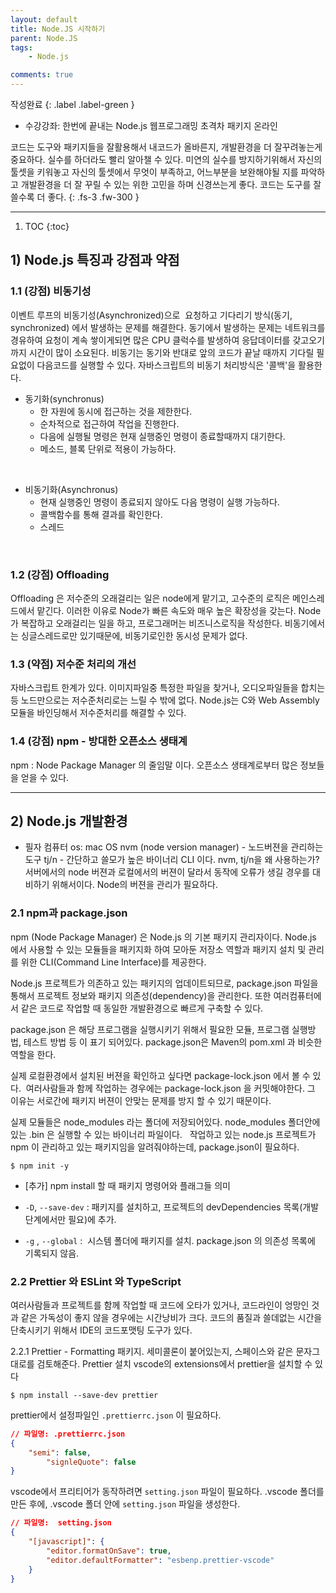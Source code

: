 ```yaml
---
layout: default
title: Node.JS 시작하기
parent: Node.JS
tags:
    - Node.js

comments: true
---
```


작성완료
{: .label .label-green }

* 수강강좌: 한번에 끝내는 Node.js 웹프로그래밍 초격차 패키지 온라인

코드는 도구와 패키지들을 잘활용해서 내코드가 올바른지, 개발환경을 더 잘꾸려놓는게 중요하다.
실수를 하더라도 빨리 알아챌 수 있다. 미연의 실수를 방지하기위해서 자신의 툴셋을 키워놓고
자신의 툴셋에서 무엇이 부족하고, 어느부분을 보완해야될 지를 파악하고
개발환경을 더 잘 꾸릴 수 있는 위한 고민을 하며 신경쓰는게 좋다.
코드는 도구를 잘 쓸수록 더 좋다.
{: .fs-3 .fw-300 }

---

1. TOC
{:toc}


## 1) Node.js 특징과 강점과 약점
### 1.1 (강점) 비동기성
이벤트 루프의 비동기성(Asynchronized)으로 
요청하고 기다리기 방식(동기, synchronized) 에서 발생하는 문제를 해결한다.
동기에서 발생하는 문제는 네트워크를 경유하여 요청이 계속 쌓이게되면 많은 CPU 클럭수를 발생하여 응답데이터를 갖고오기까지 시간이 많이 소요된다.
비동기는 동기와 반대로 앞의 코드가 끝날 때까지 기다릴 필요없이 다음코드를 실행할 수 있다.
자바스크립트의 비동기 처리방식은 '콜백'을 활용한다.
 
- 동기화(synchronus)
    - 한 자원에 동시에 접근하는 것을 제한한다.
    - 순차적으로 접근하여 작업을 진행한다.
    - 다음에 실행될 명령은 현재 실행중인 명령이 종료할때까지 대기한다.
    - 메소드, 블록 단위로 적용이 가능하다.

 
- 비동기화(Asynchronus)
    - 현재 실행중인 명령이 종료되지 않아도 다음 명령이 실행 가능하다.
    - 콜백함수를 통해 결과를 확인한다.
    - 스레드

 
 
### 1.2 (강점) Offloading
Offloading 은 저수준의 오래걸리는 일은 node에게 맡기고, 고수준의 로직은 메인스레드에서 맡긴다.
이러한 이유로 Node가 빠른 속도와 매우 높은 확장성을 갖는다.
Node가 복잡하고 오래걸리는 일을 하고, 프로그래머는 비즈니스로직을 작성한다.
비동기에서는 싱글스레드로만 있기때문에, 비동기로인한 동시성 문제가 없다.
 
### 1.3 (약점) 저수준 처리의 개선
자바스크립트 한계가 있다.
이미지파일중 특정한 파일을 찾거나, 오디오파일들을 합치는 등 노드만으로는 저수준처리로는 느릴 수 밖에 없다.
Node.js는 C와 Web Assembly 모듈을 바인딩해서 저수준처리를 해결할 수 있다.
 
### 1.4 (강점) npm - 방대한 오픈소스 생태계
npm : Node Package Manager 의 줄임말 이다.
오픈소스 생태계로부터 많은 정보들을 얻을 수 있다.

---

## 2) Node.js 개발환경

* 필자 컴퓨터 os: mac OS
nvm (node version manager) - 노드버젼을 관리하는 도구
tj/n - 간단하고 쓸모가 높은 바이너리 CLI 이다.
nvm, tj/n을 왜 사용하는가?
서버에서의 node 버젼과 로컬에서의 버젼이 달라서 동작에 오류가 생길 경우를 대비하기 위해서이다. Node의 버젼을 관리가 필요하다.



### 2.1 npm과 package.json

npm (Node Package Manager) 은 Node.js 의 기본 패키지 관리자이다.
Node.js 에서 사용할 수 있는 모듈들을 패키지화 하여 모아둔 저장소 역할과 패키지 설치 및 관리를 위한 CLI(Command Line Interface)를 제공한다.


Node.js 프로젝트가 의존하고 있는 패키지의 업데이트되므로, package.json 파일을 통해서 프로젝트 정보와 패키지 의존성(dependency)을 관리한다. 또한 여러컴퓨터에서 같은 코드로 작업할 때 동일한 개발환경으로 빠르게 구축할 수 있다.


package.json 은 해당 프로그램을 실행시키기 위해서 필요한 모듈, 프로그램 실행방법, 테스트 방법 등 이 표기 되어있다.
package.json은 Maven의 pom.xml 과 비슷한 역할을 한다. 
 

실제 로컬환경에서 설치된 버젼을 확인하고 싶다면 package-lock.json 에서 볼 수 있다. 
여러사람들과 함께 작업하는 경우에는 package-lock.json 을 커밋해야한다. 그 이유는 서로간에 패키지 버젼이 안맞는 문제를 방지 할 수 있기 때문이다.
 

실제 모듈들은 node_modules 라는 폴더에 저장되어있다.
node_modules 폴더안에 있는 .bin 은 실행할 수 있는 바이너리 파일이다.
 
작업하고 있는 node.js 프로젝트가 npm 이 관리하고 있는 패키지임을 알려줘야하는데, package.json이 필요하다.

```shell
$ npm init -y
```


* [추가] npm install 할 때 패키지 명령어와 플래그들 의미

- `-D`, `--save-dev` : 패키지를 설치하고, 프로젝트의 devDependencies 목록(개발단계에서만 필요)에 추가.

- `-g` , `--global` :  시스템 폴더에 패키지를 설치. package.json 의 의존성 목록에 기록되지 않음.



### 2.2 Prettier 와 ESLint 와 TypeScript
여러사람들과 프로젝트를 함께 작업할 때 코드에 오타가 있거나, 코드라인이 엉망인 것과 같은 가독성이 좋지 않을 경우에는 시간낭비가 크다. 코드의 품질과 쓸데없는 시간을 단축시키기 위해서 IDE의 코드포맷팅 도구가 있다. 
 

2.2.1 Prettier - Formatting 패키지. 세미콜론이 붙어있는지, 스페이스와 같은 문자그대로를 검토해준다.
Prettier 설치
vscode의 extensions에서 prettier을 설치할 수 있다


```shell
$ npm install --save-dev prettier
```


prettier에서 설정파일인 `.prettierrc.json` 이 필요하다.

```json
// 파일명: .prettierrc.json
{
	"semi": false,
    	"signleQuote": false
}
```


vscode에서 프리티어가 동작하려면 `setting.json` 파일이 필요하다.
.vscode 폴더를 만든 후에, .vscode 폴더 안에 `setting.json` 파일을 생성한다.

```json
// 파일명:  setting.json
{
    "[javascript]": {
        "editor.formatOnSave": true,
        "editor.defaultFormatter": "esbenp.prettier-vscode"
    }
}
```